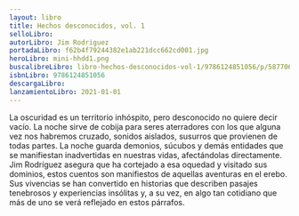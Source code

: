 ```yaml
---
layout: libro
title: Hechos desconocidos, vol. 1
selloLibro: 
autorLibro: Jim Rodriguez
portadaLibro: f62b4f79244382e1ab221dcc662cd001.jpg
heroLibro: mini-hhdd1.png
buscalibreLibro: libro-hechos-desconocidos-vol-1/9786124851056/p/58770611
isbnLibro: 9786124851056
descargaLibro: 
lanzamientoLibro: 2021-01-01
---
```

La oscuridad es un territorio inhóspito, pero desconocido no quiere decir vacío. La noche sirve de cobija para seres aterradores con los que alguna vez nos habremos cruzado, sonidos aislados, susurros que provienen de todas partes. La noche guarda demonios, súcubos y demás entidades que se manifiestan inadvertidas en nuestras vidas, afectándolas directamente.
Jim Rodríguez asegura que ha cortejado a esa oquedad y visitado sus dominios, estos cuentos son manifiestos de aquellas aventuras en el erebo. Sus vivencias se han convertido en historias que describen pasajes tenebrosos y experiencias insólitas y, a su vez, en algo tan cotidiano que más de uno se verá reflejado en estos párrafos.